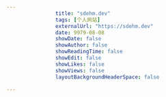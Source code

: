 ---
                title: "sdehm.dev"
                tags: [个人网站]
                externalUrl: "https://sdehm.dev"
                date: 9979-08-08
                showDate: false
                showAuthor: false
                showReadingTime: false
                showEdit: false
                showLikes: false
                showViews: false
                layoutBackgroundHeaderSpace: false
                ---

